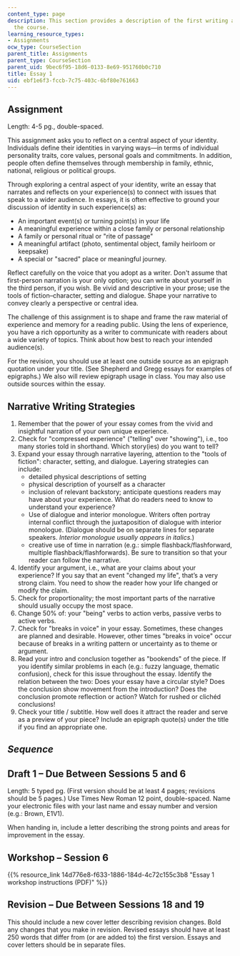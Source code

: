 ```yaml
---
content_type: page
description: This section provides a description of the first writing assignment of
  the course.
learning_resource_types:
- Assignments
ocw_type: CourseSection
parent_title: Assignments
parent_type: CourseSection
parent_uid: 9bec6f95-18d6-0133-8e69-951760b0c710
title: Essay 1
uid: ebf1e6f3-fccb-7c75-403c-6bf80e761663
---
```


Assignment
----------

Length: 4-5 pg., double-spaced.

This assignment asks you to reflect on a central aspect of your identity. Individuals define their identities in varying ways—in terms of individual personality traits, core values, personal goals and commitments. In addition, people often define themselves through membership in family, ethnic, national, religious or political groups.

Through exploring a central aspect of your identity, write an essay that narrates and reflects on your experience(s) to connect with issues that speak to a wider audience. In essays, it is often effective to ground your discussion of identity in such experience(s) as:

*   An important event(s) or turning point(s) in your life
*   A meaningful experience within a close family or personal relationship
*   A family or personal ritual or "rite of passage"
*   A meaningful artifact (photo, sentimental object, family heirloom or keepsake)
*   A special or "sacred" place or meaningful journey.

Reflect carefully on the voice that you adopt as a writer. Don't assume that first-person narration is your only option; you can write about yourself in the third person, if you wish. Be vivid and descriptive in your prose; use the tools of fiction–character, setting and dialogue. Shape your narrative to convey clearly a perspective or central idea.

The challenge of this assignment is to shape and frame the raw material of experience and memory for a reading public. Using the lens of experience, you have a rich opportunity as a writer to communicate with readers about a wide variety of topics. Think about how best to reach your intended audience(s).

For the revision, you should use at least one outside source as an epigraph quotation under your title. (See Shepherd and Gregg essays for examples of epigraphs.) We also will review epigraph usage in class. You may also use outside sources within the essay.

Narrative Writing Strategies
----------------------------

1.  Remember that the power of your essay comes from the vivid and insightful narration of your own unique experience.
2.  Check for "compressed experience" ("telling" over "showing"), i.e., too many stories told in shorthand. Which story(ies) do you want to tell?
3.  Expand your essay through narrative layering, attention to the "tools of fiction": character, setting, and dialogue. Layering strategies can include:
    *   detailed physical descriptions of setting
    *   physical description of yourself as a character
    *   inclusion of relevant backstory; anticipate questions readers may have about your experience. What do readers need to know to understand your experience?
    *   Use of dialogue and interior monologue. Writers often portray internal conflict through the juxtaposition of dialogue with interior monologue. (Dialogue should be on separate lines for separate speakers. _Interior monologue usually appears in italics._)
    *   creative use of time in narration (e.g.: simple flashback/flashforward, multiple flashback/flashforwards). Be sure to transition so that your reader can follow the narrative.
4.  Identify your argument, i.e., what are your claims about your experience? If you say that an event "changed my life", that’s a very strong claim. You need to show the reader how your life changed or modify the claim.
5.  Check for proportionality; the most important parts of the narrative should usually occupy the most space.
6.  Change 50% of: your "being" verbs to action verbs, passive verbs to active verbs.
7.  Check for "breaks in voice" in your essay. Sometimes, these changes are planned and desirable. However, other times "breaks in voice" occur because of breaks in a writing pattern or uncertainty as to theme or argument.
8.  Read your intro and conclusion together as "bookends" of the piece. If you identify similar problems in each (e.g.: fuzzy language, thematic confusion), check for this issue throughout the essay. Identify the relation between the two: Does your essay have a circular style? Does the conclusion show movement from the introduction? Does the conclusion promote reflection or action? Watch for rushed or clichéd conclusions!
9.  Check your title / subtitle. How well does it attract the reader and serve as a preview of your piece? Include an epigraph quote(s) under the title if you find an appropriate one.

_Sequence_
----------

Draft 1 – Due Between Sessions 5 and 6
--------------------------------------

Length: 5 typed pg. (First version should be at least 4 pages; revisions should be 5 pages.) Use Times New Roman 12 point, double-spaced. Name your electronic files with your last name and essay number and version (e.g.: Brown, E1V1).

When handing in, include a letter describing the strong points and areas for improvement in the essay.

Workshop – Session 6
--------------------

{{% resource_link 14d776e8-f633-1886-184d-4c72c155c3b8 "Essay 1 workshop instructions (PDF)" %}}

Revision – Due Between Sessions 18 and 19
-----------------------------------------

This should include a new cover letter describing revision changes. Bold any changes that you make in revision. Revised essays should have at least 250 words that differ from (or are added to) the first version. Essays and cover letters should be in separate files.